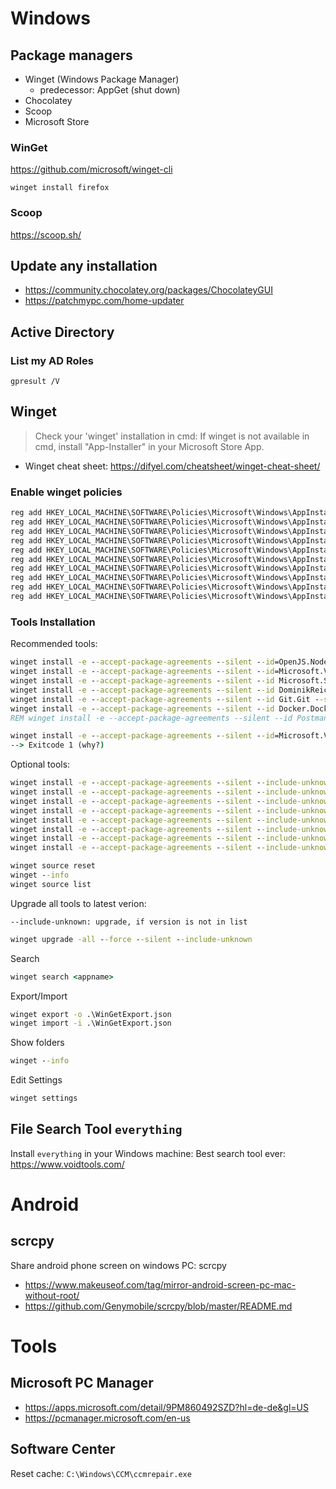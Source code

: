 # Windows

## Package managers

- Winget (Windows Package Manager)
  - predecessor: AppGet (shut down)
- Chocolatey
- Scoop
- Microsoft Store

### WinGet

<https://github.com/microsoft/winget-cli>

`winget install firefox`

### Scoop

<https://scoop.sh/>

## Update any installation

- <https://community.chocolatey.org/packages/ChocolateyGUI>
- <https://patchmypc.com/home-updater>

## Active Directory

### List my AD Roles

`gpresult /V`

## Winget

>Check your 'winget' installation in cmd: If winget is not available in cmd, install "App-Installer" in your Microsoft Store App.

- Winget cheat sheet: <https://difyel.com/cheatsheet/winget-cheat-sheet/>

### Enable winget policies

``` cmd
reg add HKEY_LOCAL_MACHINE\SOFTWARE\Policies\Microsoft\Windows\AppInstaller /v EnableAdditionalSources /t REG_DWORD /d "1" /f
reg add HKEY_LOCAL_MACHINE\SOFTWARE\Policies\Microsoft\Windows\AppInstaller /v EnableAllowedSources /t REG_DWORD /d "1" /f
reg add HKEY_LOCAL_MACHINE\SOFTWARE\Policies\Microsoft\Windows\AppInstaller /v EnableAppInstaller /t REG_DWORD /d "1" /f
reg add HKEY_LOCAL_MACHINE\SOFTWARE\Policies\Microsoft\Windows\AppInstaller /v EnableDefaultSource /t REG_DWORD /d "1" /f
reg add HKEY_LOCAL_MACHINE\SOFTWARE\Policies\Microsoft\Windows\AppInstaller /v EnableExperimentalFeatures /t REG_DWORD /d "1" /f
reg add HKEY_LOCAL_MACHINE\SOFTWARE\Policies\Microsoft\Windows\AppInstaller /v EnableHashOverride /t REG_DWORD /d "1" /f
reg add HKEY_LOCAL_MACHINE\SOFTWARE\Policies\Microsoft\Windows\AppInstaller /v EnableLocalManifestFiles /t REG_DWORD /d "1" /f
reg add HKEY_LOCAL_MACHINE\SOFTWARE\Policies\Microsoft\Windows\AppInstaller /v EnableMicrosoftStoreSource /t REG_DWORD /d "1" /f
reg add HKEY_LOCAL_MACHINE\SOFTWARE\Policies\Microsoft\Windows\AppInstaller /v EnableMSAppInstallerProtocol /t REG_DWORD /d "1" /f
reg add HKEY_LOCAL_MACHINE\SOFTWARE\Policies\Microsoft\Windows\AppInstaller /v EnableSettings /t REG_DWORD /d "1" /f
```

### Tools Installation

Recommended tools:

```cmd
winget install -e --accept-package-agreements --silent --id=OpenJS.NodeJS
winget install -e --accept-package-agreements --silent --id=Microsoft.VisualStudioCode
winget install -e --accept-package-agreements --silent --id Microsoft.SQLServerManagementStudio
winget install -e --accept-package-agreements --silent --id DominikReichl.KeePass
winget install -e --accept-package-agreements --silent --id Git.Git --source winget
winget install -e --accept-package-agreements --silent --id Docker.DockerDesktop
REM winget install -e --accept-package-agreements --silent --id Postman.Postman

winget install -e --accept-package-agreements --silent --id=Microsoft.VisualStudio.2022.Enterprise
--> Exitcode 1 (why?)
```

Optional tools:

```cmd
winget install -e --accept-package-agreements --silent --include-unknown --id Microsoft.WindowsTerminal
winget install -e --accept-package-agreements --silent --include-unknown --id Atlassian.Sourcetree
winget install -e --accept-package-agreements --silent --include-unknown --id GitExtensionsTeam.GitExtensions
winget install -e --accept-package-agreements --silent --include-unknown --id=Notepad++.Notepad++
winget install -e --accept-package-agreements --silent --include-unknown --id=Ghisler.TotalCommander
winget install -e --accept-package-agreements --silent --include-unknown --id=Google.Chrome
winget install -e --accept-package-agreements --silent --include-unknown --id Mozilla.Firefox
winget install -e --accept-package-agreements --silent --include-unknown --id SumatraPDF.SumatraPDF

winget source reset
winget --info
winget source list 
```

Upgrade all tools to latest verion:

`--include-unknown: upgrade, if version is not in list`

```cmd
winget upgrade -all --force --silent --include-unknown
```

Search

```cmd
winget search <appname>
```

Export/Import

```cmd
winget export -o .\WinGetExport.json
winget import -i .\WinGetExport.json
```

Show folders

```cmd
winget --info
```

Edit Settings

```cmd
winget settings
```

## File Search Tool `everything`

Install `everything` in your Windows machine: Best search tool ever: <https://www.voidtools.com/>

# Android

## scrcpy

Share android phone screen on windows PC: scrcpy

- https://www.makeuseof.com/tag/mirror-android-screen-pc-mac-without-root/
- https://github.com/Genymobile/scrcpy/blob/master/README.md

# Tools

## Microsoft PC Manager

- <https://apps.microsoft.com/detail/9PM860492SZD?hl=de-de&gl=US>
- <https://pcmanager.microsoft.com/en-us>

## Software Center

Reset cache: `C:\Windows\CCM\ccmrepair.exe`
